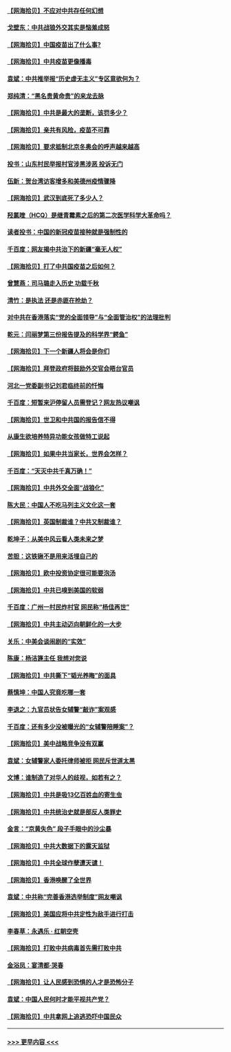 #### [【网海拾贝】不应对中共存任何幻想](../pages/nsc993/n12881460.md?t=04160552) 
#### [戈壁东：中共战狼外交其实是恼羞成怒](../pages/nsc993/n12880392.md?t=04160552) 
#### [【网海拾贝】中国疫苗出了什么事?](../pages/nsc993/n12879124.md?t=04160552) 
#### [【网海拾贝】中共疫苗更像播毒](../pages/nsc993/n12876631.md?t=04160552) 
#### [袁斌：中共推举报“历史虚无主义”专区意欲何为？](../pages/nsc993/n12876530.md?t=04160552) 
#### [郑纯清：“黑名贵黄命贵”的来龙去脉](../pages/nsc993/n12875589.md?t=04160552) 
#### [【网海拾贝】中共是最大的垄断，该罚多少？](../pages/nsc993/n12874006.md?t=04160552) 
#### [【网海拾贝】亲共有风险，疫苗不可靠](../pages/nsc993/n12872224.md?t=04160552) 
#### [【网海拾贝】要求抵制北京冬奥会的呼声越来越高](../pages/nsc993/n12868962.md?t=04160552) 
#### [投书：山东村民举报村官涉黑涉恶 投诉无门](../pages/nsc993/n12869726.md?t=04160552) 
#### [伍新：贺台湾访客增多和美德州疫情骤降](../pages/nsc993/n12865651.md?t=04160552) 
#### [【网海拾贝】武汉到底死了多少人？](../pages/nsc993/n12863707.md?t=04160552) 
#### [羟氯喹（HCQ）是继青霉素之后的第二次医学科学大革命吗？](../pages/nsc993/n12638564.md?t=04160552) 
#### [读者投书：中国的新冠疫苗接种就是强制性的](../pages/nsc993/n12859932.md?t=04160552) 
#### [千百度：网友揭中共治下的新疆“毫无人权”](../pages/nsc993/n12858385.md?t=04160552) 
#### [【网海拾贝】打了中共国疫苗之后如何？](../pages/nsc993/n12857866.md?t=04160552) 
#### [曾慧燕：司马璐走入历史 功载千秋](../pages/nsc993/n12856996.md?t=04160552) 
#### [清竹：是执法 还是赤匪在抢劫？](../pages/nsc993/n12856952.md?t=04160552) 
#### [对中共在香港落实“党的全面领导”与“全面管治权”的法理批判](../pages/nsc993/n12856929.md?t=04160552) 
#### [乾元：闫丽梦第三份报告提及的科学界“鳄鱼”](../pages/nsc993/n12855985.md?t=04160552) 
#### [【网海拾贝】下一个新疆人将会是你们](../pages/nsc993/n12855864.md?t=04160552) 
#### [【网海拾贝】拜登政府将鼓励外交官会晤台官员](../pages/nsc993/n12853615.md?t=04160552) 
#### [河北一党委副书记刘君临终前的忏悔](../pages/nsc993/n12849420.md?t=04160552) 
#### [千百度：短暂来沪停留人员需登记？网友热议嘲讽](../pages/nsc993/n12853497.md?t=04160552) 
#### [【网海拾贝】世卫和中共国的报告信不得](../pages/nsc993/n12850902.md?t=04160552) 
#### [从康生欲培养特异功能女孩做特工说起](../pages/nsc993/n12849289.md?t=04160552) 
#### [【网海拾贝】如果中共当家长，世界会怎样？](../pages/nsc993/n12848436.md?t=04160552) 
#### [千百度：“天灭中共千真万确！”](../pages/nsc993/n12845659.md?t=04160552) 
#### [【网海拾贝】中共外交全面“战狼化”](../pages/nsc993/n12845607.md?t=04160552) 
#### [陈大民：中国人不吃马列主义文化这一套](../pages/nsc993/n12842496.md?t=04160552) 
#### [【网海拾贝】英国制裁谁？中共又制裁谁？](../pages/nsc993/n12840909.md?t=04160552) 
#### [乾坤子：从美中风云看人类未来之梦](../pages/nsc993/n12840590.md?t=04160552) 
#### [苦胆：这铁锹不是用来活埋自己的](../pages/nsc993/n12839512.md?t=04160552) 
#### [【网海拾贝】欧中投资协定很可能要泡汤](../pages/nsc993/n12835122.md?t=04160552) 
#### [【网海拾贝】中共已嗅到美国的软弱](../pages/nsc993/n12832411.md?t=04160552) 
#### [千百度：广州一村民炸村官 网民称“杨佳再世”](../pages/nsc993/n12832380.md?t=04160552) 
#### [【网海拾贝】中共主动迈向朝鲜化的一大步](../pages/nsc993/n12829887.md?t=04160552) 
#### [关乐：中美会谈闹剧的“实效”](../pages/nsc993/n12826698.md?t=04160552) 
#### [陈康：杨洁篪主任  我想对您说](../pages/nsc993/n12826609.md?t=04160552) 
#### [【网海拾贝】中共撕下“韬光养晦”的面具](../pages/nsc993/n12826459.md?t=04160552) 
#### [蔡慎坤：中国人究竟吃哪一套](../pages/nsc993/n12826010.md?t=04160552) 
#### [李退之：九官员状告女辅警“敲诈”案观感](../pages/nsc993/n12823984.md?t=04160552) 
#### [千百度：还有多少没被曝光的“女辅警陪睡案”？](../pages/nsc993/n12822136.md?t=04160552) 
#### [【网海拾贝】美中战略竞争没有双赢](../pages/nsc993/n12822105.md?t=04160552) 
#### [袁斌：女辅警家人委托律师被拒 网民斥世道太黑](../pages/nsc993/n12822004.md?t=04160552) 
#### [文博：谁制造了对华人的歧视，如若有之？](../pages/nsc993/n12821635.md?t=04160552) 
#### [【网海拾贝】中共是吸13亿百姓血的寄生虫](../pages/nsc993/n12819191.md?t=04160552) 
#### [【网海拾贝】中共统治史就是部反人类罪史](../pages/nsc993/n12816738.md?t=04160552) 
#### [金言：“京黄失色” 段子手眼中的沙尘暴](../pages/nsc993/n12815700.md?t=04160552) 
#### [【网海拾贝】中共大数据下的露天监狱](../pages/nsc993/n12811075.md?t=04160552) 
#### [【网海拾贝】中共全球作孽遭天谴！](../pages/nsc993/n12810258.md?t=04160552) 
#### [【网海拾贝】香港唤醒了全世界](../pages/nsc993/n12809100.md?t=04160552) 
#### [袁斌：中共称“完善香港选举制度”网友嘲讽](../pages/nsc993/n12808994.md?t=04160552) 
#### [【网海拾贝】美国应将中共定性为敌手进行打击](../pages/nsc993/n12806870.md?t=04160552) 
#### [李春草：永遇乐 · 红朝空壳](../pages/nsc993/n12805365.md?t=04160552) 
#### [【网海拾贝】打败中共病毒首先需打败中共](../pages/nsc993/n12803930.md?t=04160552) 
#### [金浴凤：宴清都‧哭春](../pages/nsc993/n12801601.md?t=04160552) 
#### [【网海拾贝】让人民感到恐惧的人才是恐怖分子](../pages/nsc993/n12799347.md?t=04160552) 
#### [袁斌：中国人民何时才能平视共产党？](../pages/nsc993/n12799306.md?t=04160552) 
#### [【网海拾贝】中共拿网上追逃恐吓中国民众](../pages/nsc993/n12796905.md?t=04160552) 

----
#### [ >>> 更早内容 <<< ](../indexes/nsc993-earlier.md)
